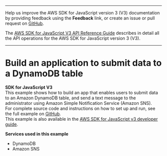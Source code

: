 --------

Help us improve the AWS SDK for JavaScript version 3 \(V3\) documentation by providing feedback using the **Feedback** link, or create an issue or pull request on [GitHub](https://github.com/awsdocs/aws-sdk-for-javascript-v3)\.

 The [AWS SDK for JavaScript V3 API Reference Guide](https://docs.aws.amazon.com/AWSJavaScriptSDK/v3/latest/index.html) describes in detail all the API operations for the AWS SDK for JavaScript version 3 \(V3\)\.

--------

# Build an application to submit data to a DynamoDB table<a name="cross_SubmitDataApp_javascript_topic"></a>

**SDK for JavaScript V3**  
 This example shows how to build an app that enables users to submit data to an Amazon DynamoDB table, and send a text message to the administrator using Amazon Simple Notification Service \(Amazon SNS\)\.   
 For complete source code and instructions on how to set up and run, see the full example on [GitHub](https://github.com/awsdocs/aws-doc-sdk-examples/tree/main/javascriptv3/example_code/cross-services/submit-data-app)\.   
This example is also available in the [AWS SDK for JavaScript v3 developer guide](https://docs.aws.amazon.com/sdk-for-javascript/v3/developer-guide/cross-service-example-submitting-data.html)\.  

**Services used in this example**
+ DynamoDB
+ Amazon SNS